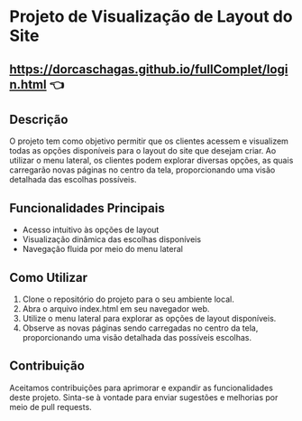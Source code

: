 
# Projeto de Visualização de Layout do Site 
## https://dorcaschagas.github.io/fullComplet/login.html 👈

## Descrição
O projeto tem como objetivo permitir que os clientes acessem e visualizem todas as opções disponíveis para o layout do site que desejam criar. Ao utilizar o menu lateral, os clientes podem explorar diversas opções, as quais carregarão novas páginas no centro da tela, proporcionando uma visão detalhada das escolhas possíveis.

## Funcionalidades Principais
- Acesso intuitivo às opções de layout
- Visualização dinâmica das escolhas disponíveis
- Navegação fluida por meio do menu lateral

## Como Utilizar
1. Clone o repositório do projeto para o seu ambiente local.
2. Abra o arquivo index.html em seu navegador web.
3. Utilize o menu lateral para explorar as opções de layout disponíveis.
4. Observe as novas páginas sendo carregadas no centro da tela, proporcionando uma visão detalhada das possíveis escolhas.

## Contribuição
Aceitamos contribuições para aprimorar e expandir as funcionalidades deste projeto. Sinta-se à vontade para enviar sugestões e melhorias por meio de pull requests.

